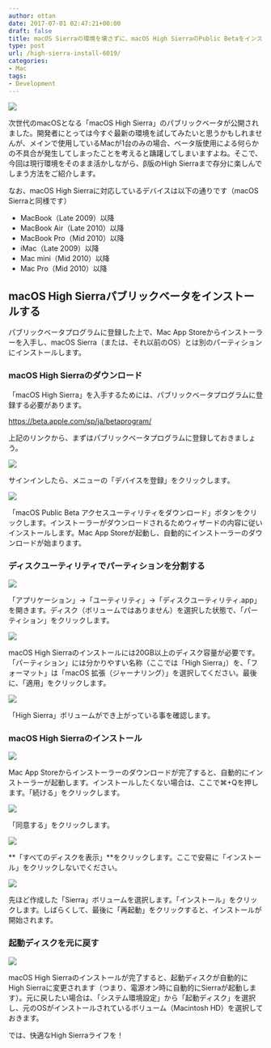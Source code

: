 ```yaml
---
author: ottan
date: 2017-07-01 02:47:21+00:00
draft: false
title: macOS Sierraの環境を壊さずに、macOS High SierraのPublic Betaをインストールする
type: post
url: /high-sierra-install-6019/
categories:
- Mac
tags:
- Development
---
```


![](/uploads/2017/06/170627-5951b1bf2aa6a.jpg)

次世代のmacOSとなる「macOS High Sierra」のパブリックベータが公開されました。開発者にとっては今すぐ最新の環境を試してみたいと思うかもしれませんが、メインで使用しているMacが1台のみの場合、ベータ版使用による何らかの不具合が発生してしまったことを考えると躊躇してしまいますよね。そこで、今回は現行環境をそのまま活かしながら、β版のHigh Sierraまで存分に楽しんでしまう方法をご紹介します。

なお、macOS High Sierraに対応しているデバイスは以下の通りです（macOS Sierraと同様です）

-   MacBook（Late 2009）以降
-   MacBook Air（Late 2010）以降
-   MacBook Pro（Mid 2010）以降
-   iMac（Late 2009）以降
-   Mac mini（Mid 2010）以降
-   Mac Pro（Mid 2010）以降

## macOS High Sierraパブリックベータをインストールする

パブリックベータプログラムに登録した上で、Mac App Storeからインストーラーを入手し、macOS Sierra（または、それ以前のOS）とは別のパーティションにインストールします。

### macOS High Sierraのダウンロード

「macOS High Sierra」を入手するためには、パブリックベータプログラムに登録する必要があります。

<https://beta.apple.com/sp/ja/betaprogram/>

上記のリンクから、まずはパブリックベータプログラムに登録しておきましょう。

![](/uploads/2017/06/170630-595665523b74a.png)

サインインしたら、メニューの「デバイスを登録」をクリックします。

![](/uploads/2017/06/170630-59566563e203f.png)

「macOS Public Beta アクセスユーティリティをダウンロード」ボタンをクリックします。インストーラーがダウンロードされるためウィザードの内容に従いインストールします。Mac App Storeが起動し、自動的にインストーラーのダウンロードが始まります。

### ディスクユーティリティでパーティションを分割する

![](/uploads/2017/11/171129-5a1ecab3555fa.png)

「アプリケーション」→「ユーティリティ」→「ディスクユーティリティ.app」を開きます。ディスク（ボリュームではありません）を選択した状態で、「パーティション」をクリックします。

![](/uploads/2017/06/170630-595665c7a9318.png)

macOS High Sierraのインストールには20GB以上のディスク容量が必要です。「パーティション」には分かりやすい名称（ここでは「High Sierra」）を、「フォーマット」は「macOS 拡張（ジャーナリング）」を選択してください。最後に、「適用」をクリックします。

![](/uploads/2017/07/170630-59566bcc38c8e.png)

「High Sierra」ボリュームができ上がっている事を確認します。

### macOS High Sierraのインストール

![](/uploads/2017/07/170630-59566bfbce1a1.png)

Mac App Storeからインストーラーのダウンロードが完了すると、自動的にインストーラーが起動します。インストールしたくない場合は、ここで⌘+Qを押します。「続ける」をクリックします。

![](/uploads/2017/07/170630-59566c4320552.png)

「同意する」をクリックします。

![](/uploads/2017/07/170630-59566c581033f.png)

**「すべてのディスクを表示」**をクリックします。ここで安易に「インストール」をクリックしないでください。

![](/uploads/2017/07/170630-5956815e440b2.png)

先ほど作成した「Sierra」ボリュームを選択します。「インストール」をクリックします。しばらくして、最後に「再起動」をクリックすると、インストールが開始されます。

### 起動ディスクを元に戻す

![](/uploads/2017/07/170701-59570d252c5ca.png)

macOS High Sierraのインストールが完了すると、起動ディスクが自動的にHigh Sierraに変更されます（つまり、電源オン時に自動的にSierraが起動します）。元に戻したい場合は、「システム環境設定」から「起動ディスク」を選択し、元のOSがインストールされているボリューム（Macintosh HD）を選択しておきます。

では、快適なHigh Sierraライフを！

